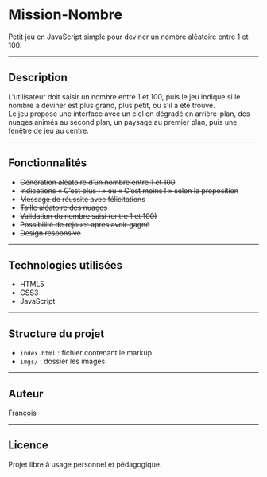 # Mission-Nombre

Petit jeu en JavaScript simple pour deviner un nombre aléatoire entre 1 et 100.

---

## Description

L'utilisateur doit saisir un nombre entre 1 et 100, puis le jeu indique si le nombre à deviner est plus grand, plus petit, ou s'il a été trouvé.  
Le jeu propose une interface avec un ciel en dégradé en arrière-plan, des nuages animés au second plan, un paysage au premier plan, puis une fenêtre de jeu au centre.

---

## Fonctionnalités

- ~~Génération aléatoire d’un nombre entre 1 et 100~~
- ~~Indications « C’est plus ! » ou « C’est moins ! » selon la proposition~~
- ~~Message de réussite avec félicitations~~
- ~~Taille aléatoire des nuages~~
- ~~Validation du nombre saisi (entre 1 et 100)~~
- ~~Possibilité de rejouer après avoir gagné~~
- ~~Design responsive~~

---

## Technologies utilisées

- HTML5
- CSS3
- JavaScript

---

## Structure du projet

- `index.html` : fichier contenant le markup
- `imgs/` : dossier les images

---

## Auteur

François

---

## Licence

Projet libre à usage personnel et pédagogique.
